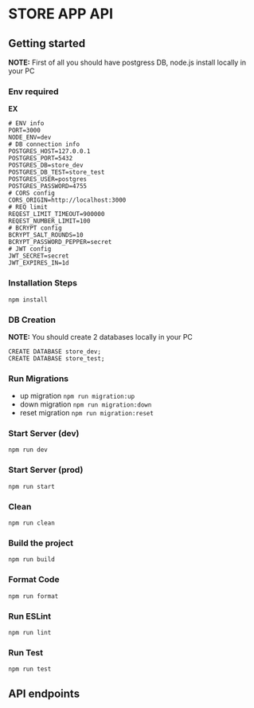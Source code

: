 # STORE APP API
## Getting started
**NOTE:** First of all you should have postgress DB, node.js install locally in your PC

### Env required
**EX**
```
# ENV info
PORT=3000
NODE_ENV=dev
# DB connection info
POSTGRES_HOST=127.0.0.1
POSTGRES_PORT=5432
POSTGRES_DB=store_dev
POSTGRES_DB_TEST=store_test
POSTGRES_USER=postgres
POSTGRES_PASSWORD=4755
# CORS config
CORS_ORIGIN=http://localhost:3000
# REQ limit
REQEST_LIMIT_TIMEOUT=900000
REQEST_NUMBER_LIMIT=100
# BCRYPT config
BCRYPT_SALT_ROUNDS=10
BCRYPT_PASSWORD_PEPPER=secret
# JWT config
JWT_SECRET=secret
JWT_EXPIRES_IN=1d
```

### Installation Steps
`npm install`

### DB Creation
**NOTE:** You should create 2 databases locally in your PC
```
CREATE DATABASE store_dev;
CREATE DATABASE store_test;
```
### Run Migrations
* up migration
`npm run migration:up`
* down migration
`npm run migration:down`
* reset migration
`npm run migration:reset`

### Start Server (dev)
`npm run dev`

### Start Server (prod)
`npm run start`

### Clean
`npm run clean`

### Build the project
`npm run build`

### Format Code
`npm run format`

### Run ESLint
`npm run lint`

### Run Test
`npm run test`

## API endpoints



